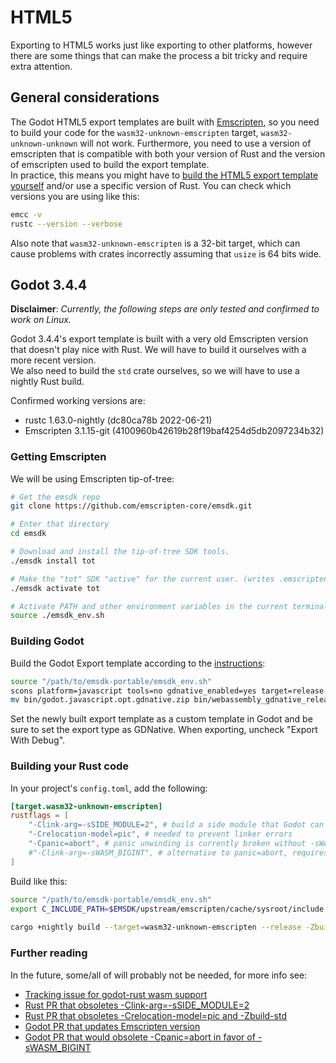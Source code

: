 # HTML5

Exporting to HTML5 works just like exporting to other platforms, however there are some things that can make the process a bit tricky and require extra attention.

## General considerations

The Godot HTML5 export templates are built with [Emscripten](https://emscripten.org/), so you need to build your code for the `wasm32-unknown-emscripten` target, `wasm32-unknown-unknown` will not work. Furthermore, you need to use a version of emscripten that is compatible with both your version of Rust and the version of emscripten used to build the export template.  
In practice, this means you might have to [build the HTML5 export template yourself](https://docs.godotengine.org/en/stable/development/compiling/compiling_for_web.html) and/or use a specific version of Rust. You can check which versions you are using like this:

```bash
emcc -v
rustc --version --verbose
```

Also note that `wasm32-unknown-emscripten` is a 32-bit target, which can cause problems with crates incorrectly assuming that `usize` is 64 bits wide.

## Godot 3.4.4

**Disclaimer**: _Currently, the following steps are only tested and confirmed to work on Linux._

Godot 3.4.4's export template is built with a very old Emscripten version that doesn't play nice with Rust. We will have to build it ourselves with a more recent version.  
We also need to build the `std` crate ourselves, so we will have to use a nightly Rust build.

Confirmed working versions are:
* rustc 1.63.0-nightly (dc80ca78b 2022-06-21)
* Emscripten 3.1.15-git (4100960b42619b28f19baf4254d5db2097234b32)


### Getting Emscripten

We will be using Emscripten tip-of-tree:

```bash
# Get the emsdk repo
git clone https://github.com/emscripten-core/emsdk.git

# Enter that directory
cd emsdk

# Download and install the tip-of-tree SDK tools.
./emsdk install tot

# Make the "tot" SDK "active" for the current user. (writes .emscripten file)
./emsdk activate tot

# Activate PATH and other environment variables in the current terminal
source ./emsdk_env.sh
```

### Building Godot

Build the Godot Export template according to the [instructions](https://docs.godotengine.org/en/stable/development/compiling/compiling_for_web.html):

```bash
source "/path/to/emsdk-portable/emsdk_env.sh"
scons platform=javascript tools=no gdnative_enabled=yes target=release
mv bin/godot.javascript.opt.gdnative.zip bin/webassembly_gdnative_release.zip
```

Set the newly built export template as a custom template in Godot and be sure to set the export type as GDNative. When exporting, uncheck "Export With Debug".

### Building your Rust code

In your project's `config.toml`, add the following:

```toml
[target.wasm32-unknown-emscripten]
rustflags = [
	"-Clink-arg=-sSIDE_MODULE=2", # build a side module that Godot can load
	"-Crelocation-model=pic", # needed to prevent linker errors
	"-Cpanic=abort", # panic unwinding is currently broken without -sWASM_BIGINT, see below
	#"-Clink-arg=-sWASM_BIGINT", # alternative to panic=abort, requires building godot with -sWASM_BIGINT also
]
```

Build like this:

```bash
source "/path/to/emsdk-portable/emsdk_env.sh"
export C_INCLUDE_PATH=$EMSDK/upstream/emscripten/cache/sysroot/include
	
cargo +nightly build --target=wasm32-unknown-emscripten --release -Zbuild-std=core,std,alloc,panic_abort
```

### Further reading

In the future, some/all of will probably not be needed, for more info see:
* [Tracking issue for godot-rust wasm support](https://github.com/godot-rust/godot-rust/issues/647)
* [Rust PR that obsoletes -Clink-arg=-sSIDE_MODULE=2](https://github.com/rust-lang/rust/pull/98358)
* [Rust PR that obsoletes -Crelocation-model=pic and -Zbuild-std](https://github.com/rust-lang/rust/pull/98149)
* [Godot PR that updates Emscripten version](https://github.com/godotengine/godot/pull/61989)
* [Godot PR that would obsolete -Cpanic=abort in favor of -sWASM_BIGINT](https://github.com/godotengine/godot/pull/62397)
